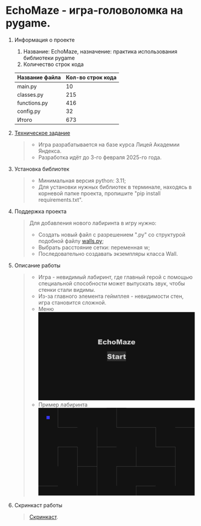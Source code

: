 # EchoMaze - игра-головоломка на pygame.

1. Информация о проекте
    1. Название: EchoMaze, назначение: практика использования библиотеки pygame
    2. Количество строк кода

   | Название файла | Кол-во строк кода |
   |----------------|-------------------|
   | main.py        | 10                |
   | classes.py     | 215               |
   | functions.py   | 416               |
   | config.py      | 32                |
   | Итого          | 673               |

2. [Техническое задание](materials/technical_specification.md)
   > - Игра разрабатывается на базе курса Лицей Академии Яндекса.
   >- Разработка идёт до 3-го февраля 2025-го года.
3. Установка библиотек
   > - Минимальная версия python: 3.11;
   > - Для установки нужных библиотек в терминале, находясь в корневой папке проекта, пропишите "pip install
       requirements.txt".
4. Поддержка проекта
   > Для добавления нового лабиринта в игру нужно:
   > - Создать новый файл с разрешением ".py" со структурой подобной файлу [walls.py](levels/walls.py);
   > - Выбрать расстояние сетки: переменная w;
   > - Последовательно создавать экземпляры класса Wall.
5. Описание работы
   > - Игра - невидимый лабиринт, где главный герой с помощью специальной способности может выпускать звук, чтобы стенки
       стали видимы.
   >- Из-за главного элемента геймплея - невидимости стен, игра становится сложной.
   >- Меню
      ![](materials/menu.png)
   >- Пример лабиринта
      ![](materials/maze.png)
6. Скринкаст работы
   > [Скринкаст](https://drive.google.com/file/d/1kdr__Xp4sXzE4OT8t59zh_5Novl96_Mt/view?usp=sharing).